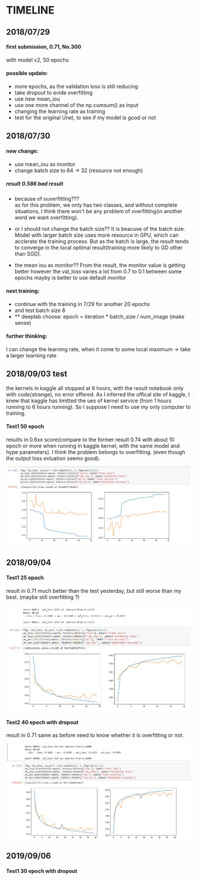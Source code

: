 # TIMELINE
##  2018/07/29
#### first submission, 0.71, No.300
with model v2, 50 epochs
#### possible update:
 - more epochs, as the validation loss is still reducing             
 - take dropout to evide overfitting                                 
 - use new mean_iou                                                  
 - use one more channel of the np.cumsum() as input                  
 - changing the learning rate as training
 - test for the original Unet, to see if my model is good or not

## 2018/07/30
#### new change:
 - use mean_iou as monitor
 - change batch size to 64 -> 32 (resource not enough)
##### result 0.586  bad result
 - because of ouverfitting???	
	as for this problem, we only has two classes, and without complete situations, I think
	there won't be any problem of overfitting(in another word we want overfitting).

 - or I should not change the batch size??
	It is beacuse of the batch size. Model with larger batch size uses more resource in GPU,
	 which can acclerate the training process. But as the batch is large, the result tends 
	to converge in the local optimal result(training more likely to GD other than SGD).

 - the mean iou as monitor??
	From the result, the monitor value is getting better
	however the val_loss varies a lot from 0.7 to 0.1 between some epochs
	mayby is better to use default monitor

#### next training:
 - continue with the training in 7/29 for another 20 epochs
 - and test batch size 8 
 - ** deeplab choose: epoch = iteration * batch_size / num_image (make sense)

#### further thinking:
  I can change the learning rate, when it come to some local maximum -> take a larger learning rate 

## 2018/09/03 test
the kernels in kaggle all stopped at 6 hours, with the result notebook only with code(strange),
no error offered.
As I inferred the offical site of kaggle, I knew that kaggle has limitted the ues of kernel service
(from 1 hours running to 6 hours running).
So I suppose I need to use my only computer to training.

#### Test1 50 epoch
results in 0.6xx score(compare to the former result 0.74 with about 10 epoch or more when running in 
kaggle kernel, with the same model and hype parameters). I think the problem belongs to overfitting.
(even though the output loss evluation seems good).

![loss](img/09_03_50epoch.PNG)

## 2018/09/04
#### Test1  25 epoch
result in 0.71 much better than the test yesterday, but still worse than my best.
(maybe still overfitting ?)

![loss](img/09_04_25epoch_0.72.PNG)

#### Test2  40 epoch with dropout
result in 0.71 same as before need to know whether it is overfitting or not.

![loss](img/09_04_40_do.PNG)

## 2019/09/06
#### Test1  30 epoch with dropout
